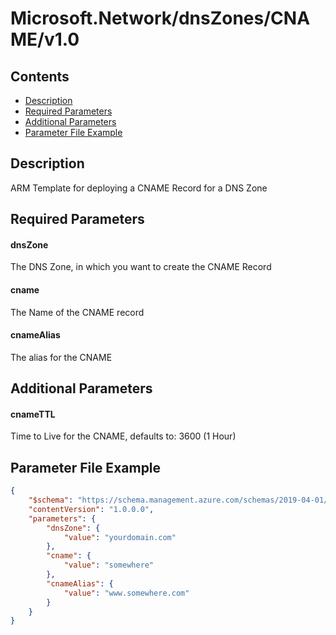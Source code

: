 # Microsoft.Network/dnsZones/CNAME/v1.0

## Contents

* [Description](#description)
* [Required Parameters](#required-parameters)
* [Additional Parameters](#additional-parameters)
* [Parameter File Example](#parameter-file-example)

## Description

ARM Template for deploying a CNAME Record for a DNS Zone

## Required Parameters

#### dnsZone
The DNS Zone, in which you want to create the CNAME Record

#### cname
The Name of the CNAME record

#### cnameAlias
The alias for the CNAME

## Additional Parameters

#### cnameTTL

Time to Live for the CNAME, defaults to: 3600 (1 Hour)

## Parameter File Example

```json
{
    "$schema": "https://schema.management.azure.com/schemas/2019-04-01/deploymentParameters.json#",
    "contentVersion": "1.0.0.0",
    "parameters": {
        "dnsZone": {
            "value": "yourdomain.com"
        },
        "cname": {
            "value": "somewhere"
        },
        "cnameAlias": {
            "value": "www.somewhere.com"
        }
    }
}
```